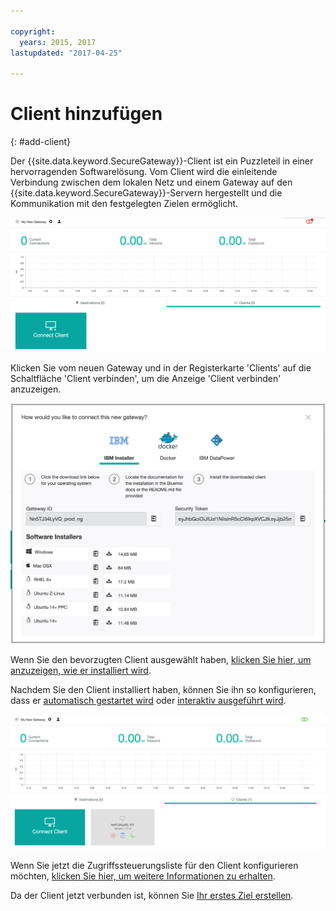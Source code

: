 ```yaml
---

copyright:
  years: 2015, 2017
lastupdated: "2017-04-25"

---
```


# Client hinzufügen
{: #add-client}

Der {{site.data.keyword.SecureGateway}}-Client ist ein Puzzleteil in einer hervorragenden Softwarelösung. Vom Client wird die einleitende Verbindung zwischen dem lokalen Netz und einem Gateway auf den {{site.data.keyword.SecureGateway}}-Servern hergestellt und die Kommunikation mit den festgelegten Zielen ermöglicht.

![Neues Gateway](./images/newGateway.png?raw=true "Neues Gateway")

Klicken Sie vom neuen Gateway und in der Registerkarte 'Clients' auf die Schaltfläche 'Client verbinden', um die Anzeige 'Client verbinden' anzuzeigen.

![Client verbinden](./images/connectClient.png?raw=true "Client verbinden")

Wenn Sie den bevorzugten Client ausgewählt haben, [klicken Sie hier, um anzuzeigen, wie er installiert wird](/docs/services/SecureGateway/securegateway_install.html).

Nachdem Sie den Client installiert haben, können Sie ihn so konfigurieren, dass er [automatisch gestartet wird](/docs/services/SecureGateway/securegateway_auto-start.html) oder [interaktiv ausgeführt wird](/docs/services/SecureGateway/securegateway_interaction.html).

![Verbundener Client](./images/connectedClient.png?raw=true "Verbundener Client")

Wenn Sie jetzt die Zugriffssteuerungsliste für den Client konfigurieren möchten, [klicken Sie hier, um weitere Informationen zu erhalten](/docs/services/SecureGateway/securegateway_acl.html).

Da der Client jetzt verbunden ist, können Sie [Ihr erstes Ziel erstellen](/docs/services/SecureGateway/securegateway_destination.html).
